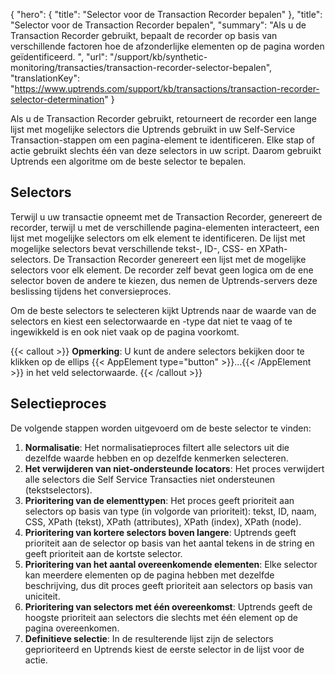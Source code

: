 {
  "hero": {
    "title": "Selector voor de Transaction Recorder bepalen"
  },
  "title": "Selector voor de Transaction Recorder bepalen",
  "summary": "Als u de Transaction Recorder gebruikt, bepaalt de recorder op basis van verschillende factoren hoe de afzonderlijke elementen op de pagina worden geïdentificeerd. ",
  "url": "/support/kb/synthetic-monitoring/transacties/transaction-recorder-selector-bepalen",
  "translationKey": "https://www.uptrends.com/support/kb/transactions/transaction-recorder-selector-determination"
}

Als u de Transaction Recorder gebruikt, retourneert de recorder een lange lijst met mogelijke selectors die Uptrends gebruikt in uw Self-Service Transaction-stappen om een pagina-element te identificeren. Elke stap of actie gebruikt slechts één van deze selectors in uw script. Daarom gebruikt Uptrends een algoritme om de beste selector te bepalen.

## Selectors

Terwijl u uw transactie opneemt met de Transaction Recorder, genereert de recorder, terwijl u met de verschillende pagina-elementen interacteert, een lijst met mogelijke selectors om elk element te identificeren. De lijst met mogelijke selectors bevat verschillende tekst-, ID-, CSS- en XPath-selectors. De Transaction Recorder genereert een lijst met de mogelijke selectors voor elk element. De recorder zelf bevat geen logica om de ene selector boven de andere te kiezen, dus nemen de Uptrends-servers deze beslissing tijdens het conversieproces.

Om de beste selectors te selecteren kijkt Uptrends naar de waarde van de selectors en kiest een selectorwaarde en -type dat niet te vaag of te ingewikkeld is en ook niet vaak op de pagina voorkomt.

{{< callout >}}
**Opmerking**: U kunt de andere selectors bekijken door te klikken op de ellips {{< AppElement type="button" >}}...{{< /AppElement >}} in het veld selectorwaarde.
{{< /callout >}}

## Selectieproces

De volgende stappen worden uitgevoerd om de beste selector te vinden:

1.  **Normalisatie**: Het normalisatieproces filtert alle selectors uit die dezelfde waarde hebben en op dezelfde kenmerken selecteren.
2.  **Het verwijderen van niet-ondersteunde locators**: Het proces verwijdert alle selectors die Self Service Transacties niet ondersteunen (tekstselectors).
3.  **Prioritering van de elementtypen**: Het proces geeft prioriteit aan selectors op basis van type (in volgorde van prioriteit): tekst, ID, naam, CSS, XPath (tekst), XPath (attributes), XPath (index), XPath (node).
4.  **Prioritering van kortere selectors boven langere**: Uptrends geeft prioriteit aan de selector op basis van het aantal tekens in de string en geeft prioriteit aan de kortste selector.
5.  **Prioritering van het aantal overeenkomende elementen**: Elke selector kan meerdere elementen op de pagina hebben met dezelfde beschrijving, dus dit proces geeft prioriteit aan selectors op basis van uniciteit.
6.  **Prioritering van selectors met één overeenkomst**: Uptrends geeft de hoogste prioriteit aan selectors die slechts met één element op de pagina overeenkomen.
7.  **Definitieve selectie**: In de resulterende lijst zijn de selectors geprioriteerd en Uptrends kiest de eerste selector in de lijst voor de actie.
